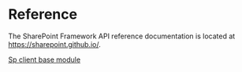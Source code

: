 # Reference
The SharePoint Framework API reference documentation is located at https://sharepoint.github.io/.

[Sp client base module](spfx/sp-client-base_module.md)
